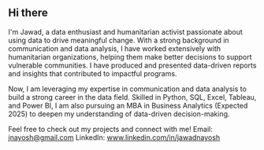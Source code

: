 ## Hi there 

I'm Jawad, a data enthusiast and humanitarian activist passionate about using data to drive meaningful change. With a strong background in communication and data analysis, I have worked extensively with humanitarian organizations, helping them make better decisions to support vulnerable communities. I have produced and presented data-driven reports and insights that contributed to impactful programs.

Now, I am leveraging my expertise in communication and data analysis to build a strong career in the data field. Skilled in Python, SQL, Excel, Tableau, and Power BI, I am also pursuing an MBA in Business Analytics (Expected 2025) to deepen my understanding of data-driven decision-making.

Feel free to check out my projects and connect with me!
Email: jnayosh@gmail.com
LinkedIn: www.linkedin.com/in/jawadnayosh

